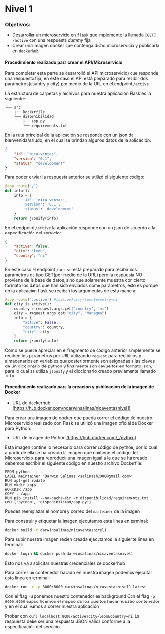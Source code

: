 # Nivel 1

### Objetivos:
 - Desarrollar un microservicio en `flask` que implemente la llamada `[GET] /active` con una respuesta _dummy_ fija
 - Crear una imagen docker que contenga dicho microservicio y publicarla en `dockerhub`

#### Procedimiento realizado para crear el API/Microservicio
Para completar esta parte se desarrolló el API(microservicio) que responde una respuesta fija, en este caso el API está preparado para recibir dos parámetros(country y city) por medio de la URL en el endpoint `/active`

La estructura de carpetas y archivos para nuestra aplicación Flask es la siguiente:

```bash
└── src
    ├── Dockerfile
    └── disponibilidad
        ├── app.py
        └── requirements.txt
```


En la ruta principal de la aplicación se responde con un json de bienvenida/saludo, en el cual se brindan algunos datos de la aplicación:

```json
{
    "id": "nica-ventas",
    "version": "0.1",
    "status": "development"
}
```

Para poder enviar la respuesta anterior se utilizó el siguiente código:
```python
@app.route('/')
def info():
    info = {
        'id': 'nica-ventas',
        'version': '0.1',
        'status': 'development'
    }
    return jsonify(info)
```

En el endpoint `/active` la aplicación responde con un json de acuerdo a la  especificación del servicio:

```json
{
    "active": false,
    "city": "leon",
    "country": "ni"
}

```
En este caso el endpoint `/active` está preparado para recibir dos parámetros de tipo GET(por medio de la URL) pero la respuesta NO proviene de la base de datos, sino que solamente muestra con cierto formato los datos que han sido enviados como parámetros, esto es porque en la aplicación flask se reciben los argumentos de esta manera:

```python
@app.route('/active') #/active?city=leon&country=ni
def city_is_active():
    country = request.args.get("country", "ni")
    city = request.args.get("city", "Managua")
    info = {
        "active": False,
        "country": country,
        "city": city
    }
    return jsonify(info)

```
Como se puede apreciar en el fragmento de código anterior simplemente se reciben los parametros por URL utilizando `request` para recibirlos y almacenarlos en variables que posteriormente son asignadas a las claves de un diccionario de python y finalmente son devueltos en formato json, para lo cual se utiliza `jsonify` y el diccionario creado previamente llamado `info`



#### Procedimiento realizado para la creación y publicación de la imagen de Docker
- URL de dockerhub [(https://hub.docker.com/r/darwinsalinas/nicaventasnivel1)](https://hub.docker.com/r/darwinsalinas/nicaventasnivel1)


Para crear una imagen de docker que pueda correr el código de nuestro Microservicio realizado con Flask se utilizó una imagen oficial de Docker para Python:

- URL de imagen de Python [(https://hub.docker.com/_/python)](https://hub.docker.com/_/python)

Esta imagen contine lo necesario para correr código de python, por lo cual a partir de ella se ha creado la imagen que contiene el código del Microservicio, para reproducir una imagen igual a la que se ha creado debemos escribir el siguiente código en nuestro archivo Dockerfile:

```
FROM python
LABEL maintainer "Darwin Salinas <salinash2000@gmail.com>"
RUN apt-get update
RUN mkdir /app
WORKDIR /app
COPY . /app
RUN pip install --no-cache-dir -r disponibilidad/requirements.txt
CMD ["python", "disponibilidad/app.py"]
```

Puedes reemplazar el nombre y correo del `manteiner` de la imagen

Para construir y etiquetar la imagen ejecutamos esta línea en terminal:

```bash
docker build -t darwinsalinas/nicaventasnivel1 .
```


Para subir nuestra imagen recien creada ejecutamos la siguiente linea en terminal:

```bash
docker login && docker push darwinsalinas/nicaventasnivel1
```
Esto nos va a solicitar nuestras credenciales de dockerhub

Para correr un contenedor basado en nuestra imagen podemos ejecutar esta linea en terminal:

```bash
docker run -d -p 8000:8000 darwinsalinas/nicaventasnivel1:latest
```

Con el flag `-d` ponemos nuestro contenedor en background
Con el flag `-p 8000:8000` especificamos el mapeo de los puertos hacia nuestro contenedor y en el cual vamos a correr nuestra aplicación



Probar con `curl localhost:8000/active?city=leon&country=ni`. La respuesta debe ser una respuesta JSON válida conforme a la especificación del servicio.